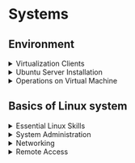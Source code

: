 <!--markdownlint-disable MD013-->
# Systems

## Environment

<details>
<summary>Virtualization Clients</summary>

- [X] **VirtualBox**
- [X] **Hyper-V (optional)**
- [ ] **KVM (optional)**
- [ ] **Vmware Workstation (optional)**

</details>

<details>
<summary>Ubuntu Server Installation</summary>

- [X] **Installation**
- [X] **Partitioning in the installer**
- [X] **Partitioning using LVM (Logical Volume Manager)**
- [X] **Swap space (Przestrzeń wymiany)**

</details>

<details>
<summary>Operations on Virtual Machine</summary>

- [X] **Network Configuration**
  - [X] hostonly
  - [X] nat
  - [X] bridge
- [X] **Creating a clone of the system**
- [X] **Creating a snapshots**

</details>

## Basics of Linux system

<details>
<summary>Essential Linux Skills</summary>

- [X]  **First login to the shell**
- [X]  **Command line help**
- [X]  **Services and processes**
- [X]  **Files and file systems**
- [X]  **Permissions**
- [X]  **Identity and Access Control**
  - [X] users
  - [X] groups
  - [X] ownership
- [X]  **Metadata Management**
  - [X] size
  - [X] space
  - [X] date & time
- [X]  **File Interaction**
  - [X] read
  - [X] search
  - [X] copy
  - [X] rename & replace
  - [X] create
  - [X] info
  - [X] delete

</details>

<details>
<summary>System Administration</summary>

- [X] **Useful Linux system tools**
  - [X] top
  - [X] htop
  - [X] netstat
  - [ ] Terminator
  - [X] tmux
- [X] **Console editors**
  - [X] vim
  - [X] nano (optional)
  - [X] neovim
- [X] **sudo command**
- [X] **Users operations**
  - [X] creating users
  - [X] creating groups
  - [X] add users to groups
  - [X] deleting users
  - [X] deleting groups
  - [X] managing users passwords
- [X] **Aliases**
- [X] **Package management**
  - [X] YUM
  - [X] RPM
  - [X] APT
  - [X] APT-GET
  - [X] DPKG
  - [X] PACMAN
- [X] **Compiling from source**
- [X] **Space management**
- [X] **Drives and partitions**
- [X] **Creating ext4 file system and permanently mounting (Tworzenie systemu plików ext4 i montowanie stałe)**
- [X] **Managing logical volumes**
- [X] **System monitoring**

</details>

<details>
<summary>Networking</summary>

- [X] **Network configuration**
- [X] **SSH service**
  - [X] client configuration
  - [X] server configuration
  - [X] tunneling
  - [X] SCP
- [X] **NFS service**
  - [X] server
  - [X] client
  - [X] fstab
- [ ] **File Hosts and hostname**
- [ ] **Configuring interfaces using nmtui**
- [ ] **Firewall**
- [ ] **Assigning multiple IP addresses to network interfaces**
- [ ] **Monitoring traffic using tcpdump**

</details>

<details>
<summary>Remote Access</summary>

- [ ] **SSH clients**
  - [ ] putty
  - [ ] mremoteNG
  - [ ] MobaXtrem
- [ ] **VNC (optional)**

</details>
